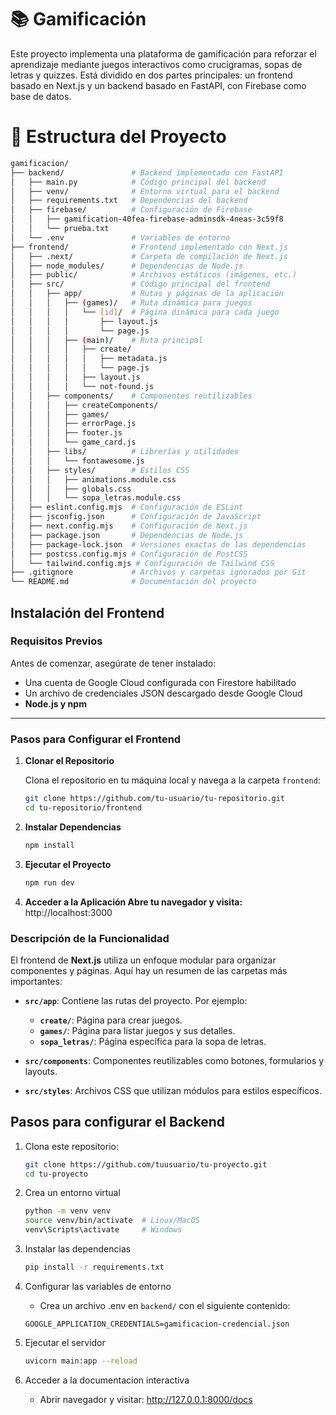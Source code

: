 # 📚 Gamificación
Este proyecto implementa una plataforma de gamificación para reforzar el aprendizaje mediante juegos interactivos como crucigramas, sopas de letras y quizzes. Está dividido en dos partes principales: un frontend basado en Next.js y un backend basado en FastAPI, con Firebase como base de datos.

# 🌟 Estructura del Proyecto

```bash
gamificacion/
├── backend/               # Backend implementado con FastAPI
│   ├── main.py            # Código principal del backend
│   ├── venv/              # Entorno virtual para el backend
│   ├── requirements.txt   # Dependencias del backend
│   ├── firebase/          # Configuración de Firebase
│   │   ├── gamification-40fea-firebase-adminsdk-4neas-3c59f8
│   │   └── prueba.txt
│   └── .env               # Variables de entorno
├── frontend/              # Frontend implementado con Next.js
│   ├── .next/             # Carpeta de compilación de Next.js
│   ├── node_modules/      # Dependencias de Node.js
│   ├── public/            # Archivos estáticos (imágenes, etc.)
│   ├── src/               # Código principal del frontend
│   │   ├── app/           # Rutas y páginas de la aplicación
│   │   │   ├── (games)/   # Ruta dinámica para juegos
│   │   │   │   └── [id]/  # Página dinámica para cada juego
│   │   │   │       ├── layout.js
│   │   │   │       └── page.js
│   │   │   ├── (main)/    # Ruta principal
│   │   │   │   ├── create/
│   │   │   │   │   ├── metadata.js
│   │   │   │   │   └── page.js
│   │   │   │   ├── layout.js
│   │   │   │   └── not-found.js
│   │   ├── components/    # Componentes reutilizables
│   │   │   ├── createComponents/
│   │   │   ├── games/
│   │   │   ├── errorPage.js
│   │   │   ├── footer.js
│   │   │   └── game_card.js
│   │   ├── libs/          # Librerías y utilidades
│   │   │   └── fontawesome.js
│   │   ├── styles/        # Estilos CSS
│   │   │   ├── animations.module.css
│   │   │   ├── globals.css
│   │   │   └── sopa_letras.module.css
│   ├── eslint.config.mjs  # Configuración de ESLint
│   ├── jsconfig.json      # Configuración de JavaScript
│   ├── next.config.mjs    # Configuración de Next.js
│   ├── package.json       # Dependencias de Node.js
│   ├── package-lock.json  # Versiones exactas de las dependencias
│   ├── postcss.config.mjs # Configuración de PostCSS
│   └── tailwind.config.mjs # Configuración de Tailwind CSS
├── .gitignore             # Archivos y carpetas ignorados por Git
└── README.md              # Documentación del proyecto
```

## **Instalación del Frontend**

### **Requisitos Previos**
Antes de comenzar, asegúrate de tener instalado:

- Una cuenta de Google Cloud configurada con Firestore habilitado
- Un archivo de credenciales JSON descargado desde Google Cloud
- **Node.js y npm**

---

### **Pasos para Configurar el Frontend**

1. **Clonar el Repositorio**

   Clona el repositorio en tu máquina local y navega a la carpeta `frontend`:
   ```bash
   git clone https://github.com/tu-usuario/tu-repositorio.git
   cd tu-repositorio/frontend

2. **Instalar Dependencias**

   ```bash
   npm install

3. **Ejecutar el Proyecto**

   ```bash
   npm run dev

4. **Acceder a la Aplicación Abre tu navegador y visita:** http://localhost:3000

### **Descripción de la Funcionalidad**

El frontend de **Next.js** utiliza un enfoque modular para organizar componentes y páginas. Aquí hay un resumen de las carpetas más importantes:

- **`src/app`**: Contiene las rutas del proyecto. Por ejemplo:
   - **`create/`**: Página para crear juegos.
   - **`games/`**: Página para listar juegos y sus detalles.
   - **`sopa_letras/`**: Página específica para la sopa de letras.

- **`src/components`**: Componentes reutilizables como botones, formularios y layouts.

- **`src/styles`**: Archivos CSS que utilizan módulos para estilos específicos.

## **Pasos para configurar el Backend**

1. Clona este repositorio:
   ```bash
   git clone https://github.com/tuusuario/tu-proyecto.git
   cd tu-proyecto

2. Crea un entorno virtual
    ```bash
    python -m venv venv
    source venv/bin/activate  # Linux/MacOS
    venv\Scripts\activate     # Windows

3. Instalar las dependencias
    ```bash
    pip install -r requirements.txt

4. Configurar las variables de entorno
    - Crea un archivo .env en `backend/` con el siguiente contenido:
    
    ```
    GOOGLE_APPLICATION_CREDENTIALS=gamificacion-credencial.json
    ```
5. Ejecutar el servidor
    ```bash
    uvicorn main:app --reload

6. Acceder a la documentacion interactiva

    - Abrir navegador y visitar: http://127.0.0.1:8000/docs
    

